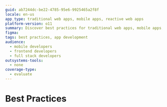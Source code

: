 ```yaml
---
guid: ab7244dc-be22-4785-95e6-9925465a2f8f
locale: en-us
app_type: traditional web apps, mobile apps, reactive web apps
platform-version: o11
summary: Discover best practices for traditional web apps, mobile apps, and reactive web apps development using OutSystems 11 (O11) for enhanced performance and efficiency.
figma:
tags: best practices, app development
audience:
  - mobile developers
  - frontend developers
  - full stack developers
outsystems-tools:
  - none
coverage-type:
  - evaluate
---
```

# Best Practices
